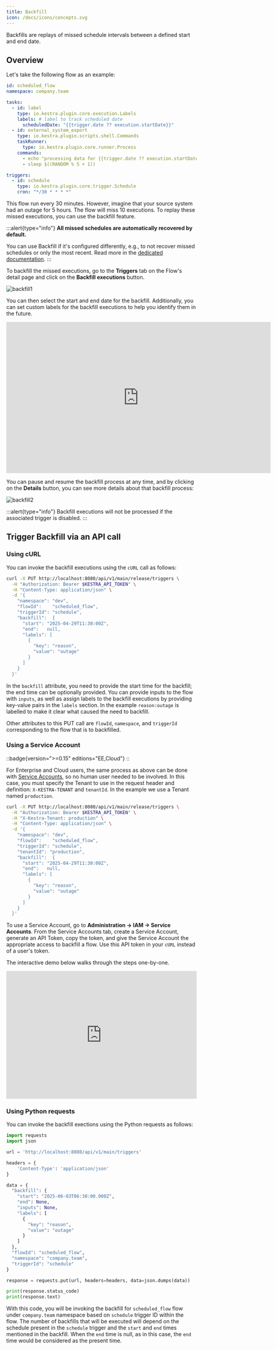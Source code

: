 ```yaml
---
title: Backfill
icon: /docs/icons/concepts.svg
---
```


Backfills are replays of missed schedule intervals between a defined start and end date.

## Overview

Let's take the following flow as an example:

```yaml
id: scheduled_flow
namespace: company.team

tasks:
  - id: label
    type: io.kestra.plugin.core.execution.Labels
    labels: # label to track scheduled date
      scheduledDate: "{{trigger.date ?? execution.startDate}}"
  - id: external_system_export
    type: io.kestra.plugin.scripts.shell.Commands
    taskRunner:
      type: io.kestra.plugin.core.runner.Process
    commands:
      - echo "processing data for {{trigger.date ?? execution.startDate}}"
      - sleep $((RANDOM % 5 + 1))

triggers:
  - id: schedule
    type: io.kestra.plugin.core.trigger.Schedule
    cron: "*/30 * * * *"
```

This flow run every 30 minutes. However, imagine that your source system had an outage for 5 hours. The flow will miss 10 executions. To replay these missed executions, you can use the backfill feature.

:::alert{type="info"}
**All missed schedules are automatically recovered by default.**

You can use Backfill if it's configured differently, e.g., to not recover missed schedules or only the most recent. Read more in the [dedicated documentation](../04.workflow-components/07.triggers/01.schedule-trigger.md#recover-missed-schedules).
:::

To backfill the missed executions, go to the **Triggers** tab on the Flow's detail page and click on the **Backfill executions** button.

![backfill1](/docs/workflow-components/backfill1.png)

You can then select the start and end date for the backfill. Additionally, you can set custom labels for the backfill executions to help you identify them in the future.

<div>
  <iframe width="700" height="400" src="https://www.youtube.com/embed/iVTrBdYGbew?si=3GFA0TOZPhOIKc-Q" title="YouTube video player" frameborder="0" allow="accelerometer; autoplay; clipboard-write; encrypted-media; gyroscope; picture-in-picture; web-share" allowfullscreen></iframe>
</div>

You can pause and resume the backfill process at any time, and by clicking on the **Details** button, you can see more details about that backfill process:

![backfill2](/docs/workflow-components/backfill2.png)

:::alert{type="info"}
Backfill executions will not be processed if the associated trigger is disabled.
:::

## Trigger Backfill via an API call

### Using cURL

You can invoke the backfill executions using the `cURL` call as follows:

```sh
curl -X PUT http://localhost:8080/api/v1/main/release/triggers \
  -H "Authorization: Bearer $KESTRA_API_TOKEN" \
  -H "Content-Type: application/json" \
  -d '{
    "namespace": "dev",
    "flowId":    "scheduled_flow",
    "triggerId": "schedule",
    "backfill":  {
      "start": "2025-04-29T11:30:00Z",
      "end":   null,
      "labels": [
        {
          "key": "reason",
          "value": "outage"
        }
      ]
    }
  }'
```

In the `backfill` attribute, you need to provide the start time for the backfill; the end time can be optionally provided. You can provide inputs to the flow with `inputs`, as well as assign labels to the backfill executions by providing key-value pairs in the `labels` section. In the example `reason:outage` is labelled to make it clear what caused the need to backfill.

Other attributes to this PUT call are `flowId`, `namespace`, and `triggerId` corresponding to the flow that is to backfilled.

### Using a Service Account

::badge{version=">=0.15" editions="EE,Cloud"}
::

For Enterprise and Cloud users, the same process as above can be done with [Service Accounts](../06.enterprise/03.auth/service-accounts.md), so no human user needed to be involved. In this case, you must specify the Tenant to use in the request header and definition: `X-KESTRA-TENANT` and `tenantId`. In the example we use a Tenant named `production`.

```sh
curl -X PUT http://localhost:8080/api/v1/main/release/triggers \
  -H "Authorization: Bearer $KESTRA_API_TOKEN" \
  -H "X-Kestra-Tenant: production" \
  -H "Content-Type: application/json" \
  -d '{
    "namespace": "dev",
    "flowId":    "scheduled_flow",
    "triggerId": "schedule",
    "tenantId": "production",
    "backfill":  {
      "start": "2025-04-29T11:30:00Z",
      "end":   null,
      "labels": [
        {
          "key": "reason",
          "value": "outage"
        }
      ]
    }
  }'
```

To use a Service Account, go to **Administration -> IAM -> Service Accounts**. From the Service Accounts tab, create a Service Account, generate an API Token, copy the token, and give the Service Account the appropriate access to backfill a flow. Use this API token in your `cURL` instead of a user's token.

The interactive demo below walks through the steps one-by-one.

<div style="position: relative; padding-bottom: calc(58.86243386243386% + 41px); height: 0; width: 100%;"><iframe src="https://demo.arcade.software/o5EBopJ72zF4AD6SVkIu?embed&embed_mobile=tab&embed_desktop=inline&show_copy_link=true" title="Overview | Kestra EE - dev" frameborder="0" loading="lazy" webkitallowfullscreen mozallowfullscreen allowfullscreen allow="clipboard-write" style="position: absolute; top: 0; left: 0; width: 100%; height: 100%; color-scheme: light;" ></iframe></div>

### Using Python requests

You can invoke the backfill exections using the Python requests as follows:

```python
import requests
import json

url = 'http://localhost:8080/api/v1/main/triggers'

headers = {
    'Content-Type': 'application/json'
}

data = {
  "backfill": {
    "start": "2025-06-03T06:30:00.000Z",
    "end": None,
    "inputs": None,
    "labels": [
      {
        "key": "reason",
        "value": "outage"
      }
    ]
  },
  "flowId": "scheduled_flow",
  "namespace": "company.team",
  "triggerId": "schedule"
}

response = requests.put(url, headers=headers, data=json.dumps(data))

print(response.status_code)
print(response.text)
```

With this code, you will be invoking the backfill for `scheduled_flow` flow under `company.team` namespace based on `schedule` trigger ID within the flow. The number of backfills that will be executed will depend on the schedule present in the `schedule` trigger and the `start` and `end` times mentioned in the backfill. When the `end` time is null, as in this case, the `end` time would be considered as the present time.
